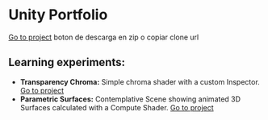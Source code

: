 # Unity Portfolio

[Go to project](https://github.com/TutanDev/UnityPortfolio)  boton de descarga en zip o copiar clone url

## Learning experiments:
  - **Transparency Chroma:** Simple chroma shader with a custom Inspector. [Go to project](https://github.com/TutanDev/UnityPortfolio/tree/master/Assets/TransparentChromaShader)
  - **Parametric Surfaces:** Contemplative Scene showing animated 3D Surfaces calculated with a Compute Shader. [Go to project](https://github.com/TutanDev/UnityPortfolio/tree/master/Assets/ParametricSurfaces)

